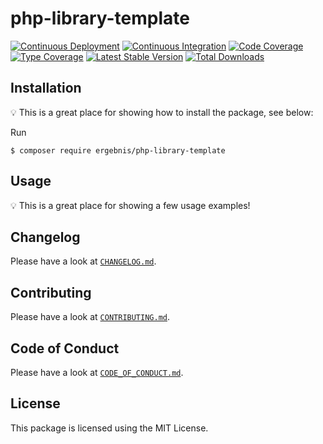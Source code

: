 # php-library-template

[![Continuous Deployment](https://github.com/ergebnis/php-library-template/workflows/Continuous%20Deployment/badge.svg)](https://github.com/ergebnis/php-library-template/actions)
[![Continuous Integration](https://github.com/ergebnis/php-library-template/workflows/Continuous%20Integration/badge.svg)](https://github.com/ergebnis/php-library-template/actions)
[![Code Coverage](https://codecov.io/gh/ergebnis/php-library-template/branch/master/graph/badge.svg)](https://codecov.io/gh/ergebnis/php-library-template)
[![Type Coverage](https://shepherd.dev/github/ergebnis/php-library-template/coverage.svg)](https://shepherd.dev/github/ergebnis/php-library-template)
[![Latest Stable Version](https://poser.pugx.org/ergebnis/php-library-template/v/stable)](https://packagist.org/packages/ergebnis/php-library-template)
[![Total Downloads](https://poser.pugx.org/ergebnis/php-library-template/downloads)](https://packagist.org/packages/ergebnis/php-library-template)

## Installation

:bulb: This is a great place for showing how to install the package, see below:

Run

```
$ composer require ergebnis/php-library-template
```

## Usage

:bulb: This is a great place for showing a few usage examples!

## Changelog

Please have a look at [`CHANGELOG.md`](CHANGELOG.md).

## Contributing

Please have a look at [`CONTRIBUTING.md`](.github/CONTRIBUTING.md).

## Code of Conduct

Please have a look at [`CODE_OF_CONDUCT.md`](.github/CODE_OF_CONDUCT.md).

## License

This package is licensed using the MIT License.

